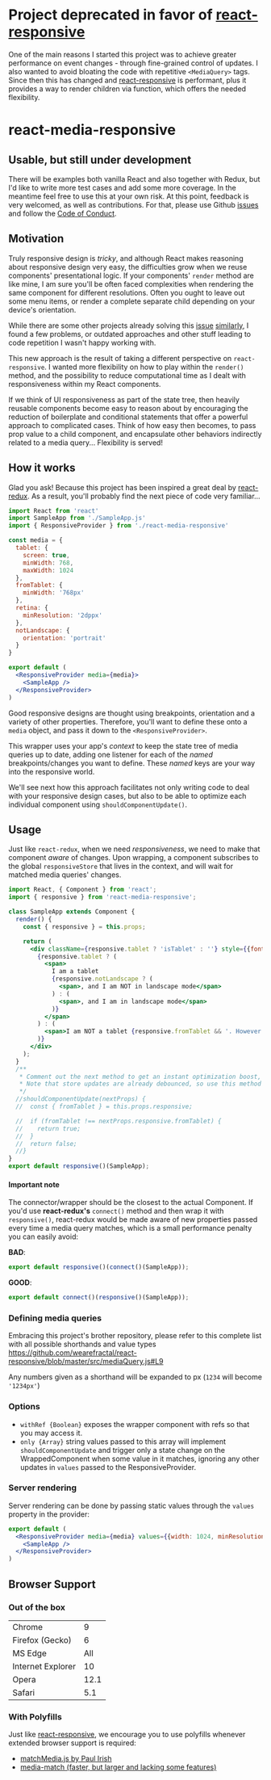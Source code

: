 # Project deprecated in favor of [react-responsive](https://github.com/contra/react-responsive)

One of the main reasons I started this project was to achieve greater performance on event changes - through fine-grained control of updates. I also wanted to avoid bloating the code with repetitive `<MediaQuery>` tags. Since then this has changed and [react-responsive](https://github.com/contra/react-responsive) is performant, plus it provides a way to render children via function, which offers the needed flexibility.

# react-media-responsive

## Usable, but still under development

There will be examples both vanilla React and also together with Redux, but I'd like to write more test cases and add some more coverage. In the meantime feel free to use this at your own risk. At this point, feedback is very welcomed, as well as contributions. For that, please use Github [issues](https://github.com/Rendez/react-media-responsive/Issues) and follow the [Code of Conduct](https://github.com/Rendez/react-media-responsive/CODE_OF_CONDUCT.md).

## Motivation

Truly responsive design is *tricky*, and although React makes reasoning about responsive design very easy,
the difficulties grow when we reuse components' presentational logic. If your components' `render` method are like mine,
I am sure you'll be often faced complexities when rendering the same component for different resolutions. Often you ought to
leave out some menu items, or render a complete separate child depending on your device's orientation.

While there are some other projects already solving this [issue](https://github.com/akiran/react-responsive-mixin) [similarly](https://github.com/contra/react-responsive), I found a few problems, or outdated approaches and other stuff leading to code repetition I wasn't happy working with.

This new approach is the result of taking a different perspective on `react-responsive`. I wanted more flexibility on how to play within the `render()` method, and the possibility to reduce computational time as I dealt with responsiveness within my React components.

If we think of UI responsiveness as part of the state tree, then heavily reusable components become easy to reason about by encouraging the reduction of boilerplate and conditional statements that offer a powerful approach to complicated cases. Think of how easy then becomes, to pass prop value to a child component, and encapsulate other behaviors indirectly related to a media query... Flexibility is served!

## How it works

Glad you ask! Because this project has been inspired a great deal by [react-redux](https://github.com/reactjs/react-redux).
As a result, you'll probably find the next piece of code very familiar...

```jsx
import React from 'react'
import SampleApp from './SampleApp.js'
import { ResponsiveProvider } from './react-media-responsive'

const media = {
  tablet: {
    screen: true,
    minWidth: 768,
    maxWidth: 1024
  },
  fromTablet: {
    minWidth: '768px'
  },
  retina: {
    minResolution: '2dppx'
  },
  notLandscape: {
    orientation: 'portrait'
  }
}

export default (
  <ResponsiveProvider media={media}>
    <SampleApp />
  </ResponsiveProvider>
)

```

Good responsive designs are thought using breakpoints, orientation and a variety of other properties.
Therefore, you'll want to define these onto a `media` object, and pass it down to the `<ResponsiveProvider>`.

This wrapper uses your app's *context* to keep the state tree of media queries up to date, adding one listener for each
of the *named* breakpoints/changes you want to define. These *named* keys are your way into the responsive world.

We'll see next how this approach facilitates not only writing code to deal with your responsive design cases,
but also to be able to optimize each individual component using `shouldComponentUpdate()`.

## Usage

Just like `react-redux`, when we need *responsiveness*, we need to make that component *aware* of changes. Upon wrapping,
a component subscribes to the global `responsiveStore` that lives in the context, and will wait for matched media queries' changes.


```jsx
import React, { Component } from 'react';
import { responsive } from 'react-media-responsive';

class SampleApp extends Component {
  render() {
    const { responsive } = this.props;

    return (
      <div className={responsive.tablet ? 'isTablet' : ''} style={{fontSize: responsive.retina ? 22 : 16}}>
        {responsive.tablet ? (
          <span>
            I am a tablet
            {responsive.notLandscape ? (
              <span>, and I am NOT in landscape mode</span>
            ) : (
              <span>, and I am in landscape mode</span>
            )}
          </span>
        ) : (
          <span>I am NOT a tablet {responsive.fromTablet && '. However I am WIDER!'}</span>
        )}
      </div>
    );
  }
  /**
   * Comment out the next method to get an instant optimization boost, while resizing your browser window.
   * Note that store updates are already debounced, so use this method mindfully when you want that extra bit of performance.
   */
  //shouldComponentUpdate(nextProps) {
  //  const { fromTablet } = this.props.responsive;

  //  if (fromTablet !== nextProps.responsive.fromTablet) {
  //    return true;
  //  }
  //  return false;
  //}
}
export default responsive()(SampleApp);

```


#### Important note

The connector/wrapper should be the closest to the actual Component.
If you'd use **react-redux's** `connect()` method and then wrap it with `responsive()`, react-redux
would be made aware of new properties passed every time a media query matches, which is a small
performance penalty you can easily avoid:

**BAD**:
```jsx
export default responsive()(connect()(SampleApp));
```

**GOOD**:
```jsx
export default connect()(responsive()(SampleApp));
```

### Defining media queries

Embracing this project's brother repository, please refer to this complete list
with all possible shorthands and value types https://github.com/wearefractal/react-responsive/blob/master/src/mediaQuery.js#L9

Any numbers given as a shorthand will be expanded to px (`1234` will become `'1234px'`)

### Options

- `withRef {Boolean}` exposes the wrapper component with refs so that you may access it.
- `only {Array}` string values passed to this array will implement `shouldComponentUpdate` and trigger only a state change on the WrappedComponent when some value in it matches, ignoring any other updates in `values` passed to the ResponsiveProvider.

### Server rendering

Server rendering can be done by passing static values through the `values` property in the provider:

```jsx
export default (
  <ResponsiveProvider media={media} values={{width: 1024, minResolution: '2dppx'}}>
    <SampleApp />
  </ResponsiveProvider>
)
```

## Browser Support

### Out of the box

<table>
<tr>
<td>Chrome</td>
<td>9</td>
</tr>
<tr>
<td>Firefox (Gecko)</td>
<td>6</td>
</tr>
<tr>
<td>MS Edge</td>
<td>All</td>
</tr>
<tr>
<td>Internet Explorer</td>
<td>10</td>
</tr>
<tr>
<td>Opera</td>
<td>12.1</td>
</tr>
<tr>
<td>Safari</td>
<td>5.1</td>
</tr>
</table>

### With Polyfills

Just like [react-responsive](https://github.com/contra/react-responsive), we encourage you to use polyfills whenever extended browser support is required:

- [matchMedia.js by Paul Irish](https://github.com/paulirish/matchMedia.js/)
- [media-match (faster, but larger and lacking some features)](https://github.com/weblinc/media-match)
